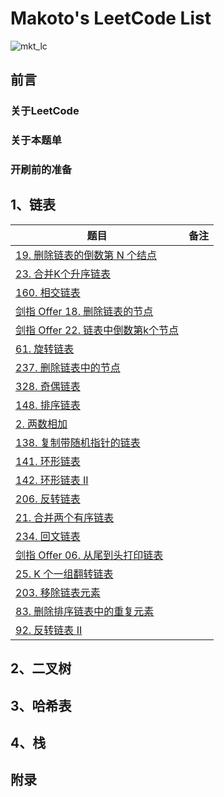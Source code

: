 # Makoto's LeetCode List

![mkt_lc](https://github.com/yuchengZhang009/MKTLCList/blob/main/mkt_lc.png)

## 前言

### 关于LeetCode

### 关于本题单

### 开刷前的准备

## 1、链表

|     题目                                                         |    备注  |
| ------------------------------------------------------------ | ---- |
| [19. 删除链表的倒数第   N 个结点](https://leetcode-cn.com/problems/remove-nth-node-from-end-of-list) |      |
| [23. 合并K个升序链表](https://leetcode-cn.com/problems/merge-k-sorted-lists) |      |
| [160. 相交链表](https://leetcode-cn.com/problems/intersection-of-two-linked-lists) |      |
| [剑指   Offer 18. 删除链表的节点](https://leetcode-cn.com/problems/shan-chu-lian-biao-de-jie-dian-lcof) |      |
| [剑指   Offer 22. 链表中倒数第k个节点](https://leetcode-cn.com/problems/lian-biao-zhong-dao-shu-di-kge-jie-dian-lcof) |      |
| [61. 旋转链表](https://leetcode-cn.com/problems/rotate-list) |      |
| [237. 删除链表中的节点](https://leetcode-cn.com/problems/delete-node-in-a-linked-list) |      |
| [328. 奇偶链表](https://leetcode-cn.com/problems/odd-even-linked-list) |      |
| [148. 排序链表](https://leetcode-cn.com/problems/sort-list)  |      |
| [2. 两数相加](https://leetcode-cn.com/problems/add-two-numbers) |      |
| [138. 复制带随机指针的链表](https://leetcode-cn.com/problems/copy-list-with-random-pointer) |      |
| [141. 环形链表](https://leetcode-cn.com/problems/linked-list-cycle) |      |
| [142. 环形链表   II](https://leetcode-cn.com/problems/linked-list-cycle-ii) |      |
| [206. 反转链表](https://leetcode-cn.com/problems/reverse-linked-list) |      |
| [21. 合并两个有序链表](https://leetcode-cn.com/problems/merge-two-sorted-lists) |      |
| [234. 回文链表](https://leetcode-cn.com/problems/palindrome-linked-list) |      |
| [剑指   Offer 06. 从尾到头打印链表](https://leetcode-cn.com/problems/cong-wei-dao-tou-da-yin-lian-biao-lcof) |      |
| [25. K 个一组翻转链表](https://leetcode.cn/problems/reverse-nodes-in-k-group) |      |
| [203. 移除链表元素](https://leetcode.cn/problems/remove-linked-list-elements) |      |
| [83. 删除排序链表中的重复元素](https://leetcode.cn/problems/remove-duplicates-from-sorted-list) |      |
| [92. 反转链表 II](https://leetcode.cn/problems/reverse-linked-list-ii) |      |

## 2、二叉树

## 3、哈希表

## 4、栈

## 附录

